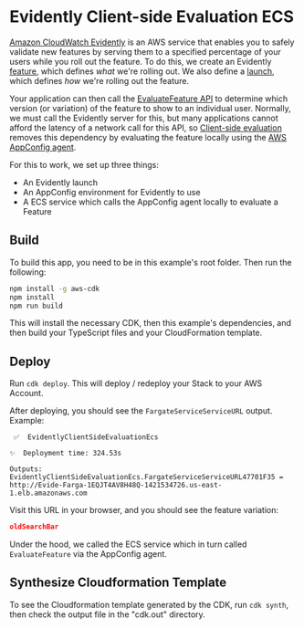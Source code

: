 # Evidently Client-side Evaluation ECS

[Amazon CloudWatch Evidently](https://docs.aws.amazon.com/AmazonCloudWatch/latest/monitoring/CloudWatch-Evidently.html)
is an AWS service that enables you to safely validate new features by serving them to a specified percentage of your users while you roll out the feature.
To do this, we create an Evidently [feature](https://docs.aws.amazon.com/cloudwatchevidently/latest/APIReference/API_CreateFeature.html),
which defines *what* we're rolling out. We also define a [launch](https://docs.aws.amazon.com/cloudwatchevidently/latest/APIReference/API_CreateLaunch.html),
which defines *how* we're rolling out the feature.

Your application can then call the [EvaluateFeature API](https://docs.aws.amazon.com/cloudwatchevidently/latest/APIReference/API_EvaluateFeature.html)
to determine which version (or variation) of the feature to show to an individual user.
Normally, we must call the Evidently server for this, but many applications cannot afford the latency of a network call for this API,
so [Client-side evaluation](https://docs.aws.amazon.com/AmazonCloudWatch/latest/monitoring/CloudWatch-Evidently-client-side-evaluation.html)
removes this dependency by evaluating the feature locally using the [AWS AppConfig agent](https://docs.aws.amazon.com/appconfig/latest/userguide/appconfig-integration-containers-agent.html).

For this to work, we set up three things:

- An Evidently launch
- An AppConfig environment for Evidently to use
- A ECS service which calls the AppConfig agent locally to evaluate a Feature


## Build

To build this app, you need to be in this example's root folder. Then run the following:

```bash
npm install -g aws-cdk
npm install
npm run build
```

This will install the necessary CDK, then this example's dependencies, and then build your TypeScript files and your CloudFormation template.

## Deploy

Run `cdk deploy`. This will deploy / redeploy your Stack to your AWS Account.

After deploying, you should see the `FargateServiceServiceURL` output. Example:

```shell
 ✅  EvidentlyClientSideEvaluationEcs

✨  Deployment time: 324.53s

Outputs:
EvidentlyClientSideEvaluationEcs.FargateServiceServiceURL47701F35 = http://Evide-Farga-1EQJT4AV8H48Q-1421534726.us-east-1.elb.amazonaws.com
```

Visit this URL in your browser, and you should see the feature variation:
```json
oldSearchBar
```

Under the hood, we called the ECS service which in turn called `EvaluateFeature` via the AppConfig agent.

## Synthesize Cloudformation Template

To see the Cloudformation template generated by the CDK, run `cdk synth`, then check the output file in the "cdk.out" directory.
